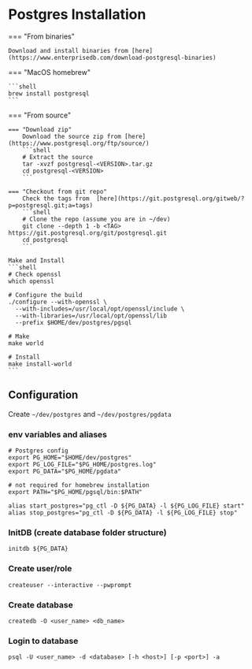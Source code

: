 # Postgres Installation

=== "From binaries"

    Download and install binaries from [here](https://www.enterprisedb.com/download-postgresql-binaries)

=== "MacOS homebrew"

    ```shell
    brew install postgresql
    ```

=== "From source"

    === "Download zip"
        Download the source zip from [here](https://www.postgresql.org/ftp/source/)
        ```shell
        # Extract the source
        tar -xvzf postgresql-<VERSION>.tar.gz
        cd postgresql-<VERSION>
        ```

    === "Checkout from git repo"
        Check the tags from  [here](https://git.postgresql.org/gitweb/?p=postgresql.git;a=tags)
        ```shell   
        # Clone the repo (assume you are in ~/dev)
        git clone --depth 1 -b <TAG> https://git.postgresql.org/git/postgresql.git
        cd postgresql
        ```

    Make and Install
    ```shell
    # Check openssl
    which openssl
    
    # Configure the build
    ./configure --with-openssl \
      --with-includes=/usr/local/opt/openssl/include \
      --with-libraries=/usr/local/opt/openssl/lib 
      --prefix $HOME/dev/postgres/pgsql
    
    # Make
    make world
    
    # Install
    make install-world 
    ```

## Configuration

Create `~/dev/postgres` and `~/dev/postgres/pgdata`

### env variables and aliases

```shell
# Postgres config
export PG_HOME="$HOME/dev/postgres"
export PG_LOG_FILE="$PG_HOME/postgres.log"
export PG_DATA="$PG_HOME/pgdata"

# not required for homebrew installation
export PATH="$PG_HOME/pgsql/bin:$PATH"

alias start_postgres="pg_ctl -D ${PG_DATA} -l ${PG_LOG_FILE} start"
alias stop_postgres="pg_ctl -D ${PG_DATA} -l ${PG_LOG_FILE} stop"
```

### InitDB (create database folder structure)

```shell
initdb ${PG_DATA}
```

### Create user/role

```shell
createuser --interactive --pwprompt
```

### Create database

```shell
createdb -O <user_name> <db_name>
```

### Login to database

```shell
psql -U <user_name> -d <database> [-h <host>] [-p <port>] -a
```
